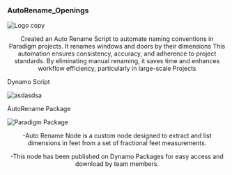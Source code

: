 ### AutoRename_Openings
![Logo copy](https://github.com/user-attachments/assets/bd910dc3-9d48-46ca-bcc2-9f86fb68676c)

<p align="center">
Created an Auto Rename Script to automate naming conventions in Paradigm projects. It renames windows and doors by their dimensions This automation ensures consistency, accuracy, and adherence to project standards. By eliminating manual renaming, it saves time and enhances workflow efficiency, particularly in large-scale Projects
</p>

Dynamo Script
 
![asdasdsa](https://github.com/user-attachments/assets/26689c8f-2ce3-41ff-aaa6-c588f9038cc4)

AutoRename Package

![Paradigm Package](https://github.com/user-attachments/assets/0afeb5ea-f72c-44c9-a279-4aff80f06573)
<p align="center">
-Auto Rename Node is a custom node designed to extract and list dimensions in feet from a set of fractional feet measurements.

</p>
<p align="center">
-This node has been published on Dynamo Packages for easy access and download by team members.
</p>
